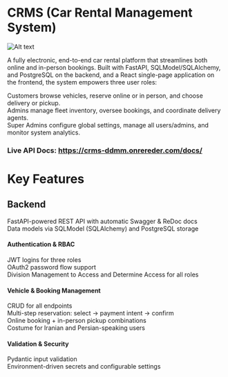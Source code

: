 # CRMS (Car Rental Management System)

![Alt text](https://s33.picofile.com/file/8483803550/Savarina_1_page_0001.jpg)

A fully electronic, end-to-end car rental platform that streamlines both online and in-person bookings. Built with FastAPI, SQLModel/SQLAlchemy, and PostgreSQL on the backend, and a React single-page application on the frontend, the system empowers three user roles:


Customers browse vehicles, reserve online or in person, and choose delivery or pickup.<br>
Admins manage fleet inventory, oversee bookings, and coordinate delivery agents.<br>
Super Admins configure global settings, manage all users/admins, and monitor system analytics.<br>


### Live API Docs: https://crms-ddmm.onrereder.com/docs/

# Key Features
## Backend
FastAPI-powered REST API with automatic Swagger & ReDoc docs<br>
Data models via SQLModel (SQLAlchemy) and PostgreSQL storage
#### Authentication & RBAC
JWT logins for three roles<br>
OAuth2 password flow support<br>
Division Management to Access and Determine Access for all roles
#### Vehicle & Booking Management
CRUD for all endpoints<br>
Multi-step reservation: select → payment intent → confirm<br>
Online booking + in-person pickup combinations<br>
Costume for Iranian and Persian-speaking users
#### Validation & Security
Pydantic input validation<br>
Environment-driven secrets and configurable settings




